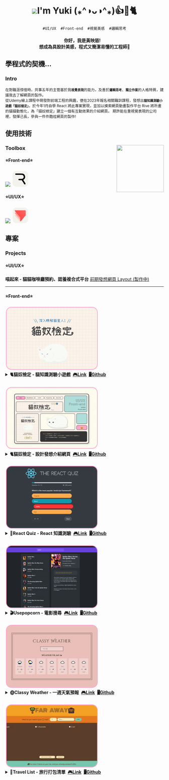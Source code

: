 <h1 align="center"><img src="https://media.giphy.com/media/WLCvUMcxrclUaxRddL/giphy.gif?cid=790b7611f0nkqucdgc6n0q44wn323ors9h4sag4zo30fpfd9&ep=v1_stickers_search&rid=giphy.gif&ct=sf" width="100"><span>I'm Yuki (⁎^◑ᴗ◑^⁎)👍🌟🐈</span></h1>
<p align="center"><code>#UI/UX</code>  <code>#Front-end</code>  <code>#視覺美感</code>  <code>#邏輯思考</code></p>
<h4 align="center">你好，我是黃映慈! <br>想成為具設計美感，程式又簡潔易懂的工程師🌟</h4>
<h2>學程式的契機...</h2>
<h3>Intro</h3>
<small>在對職涯徬徨時，共事五年的主管基於我<code><strong>視覺表現</strong></code>的能力，及善於<code><strong>邏輯思考</strong></code>、<code><strong>獨立作業</strong></code>的人格特質，建議我去了解網頁的製作。<br>
從Udemy線上課程中萌發對前端工程的興趣，便在2023年報名相關職訓課程，發想出<code><strong>貓知識測驗小遊戲「貓奴檢定」</strong></code>，於今年1月自學 React 將此專案實現，並加以摸索網頁動畫製作平台 Rive 將所畫的貓貓動態化，為「貓奴檢定」建立一個有互動效果的介紹網頁。
期許能在重視覺表現的公司裡，發揮己長，參與一件件酷炫網頁的製作!</small>
<h2>使用技術</h2>
<h3>Toolbox<img align="right" src="https://media.giphy.com/media/qhub8pu17Jd9UIklQ7/giphy.gif" width="150" height="150" ></h3>
<h4>⭐Front-end⭐</h4>
<h4><img src="https://skillicons.dev/icons?i=react,javascript,scss,bootstrap,html&theme=light&perline=6"><span> </span><img src="./rive_round.png" width="50"></h4>
<h4>⭐UI/UX⭐</h4>
<h4><img src="https://skillicons.dev/icons?i=figma,illustrator,photoshop&theme=light&perline=3"><span> </span><img src="./protopie_round.png" width="50"></h4>
<h2>專案</h2>
<h3>Projects</h3>
<h4>⭐UI/UX⭐</h4>
<strong>喵起來 - 貓貓咖啡廳預約、認養複合式平台</strong>
<a href="https://www.figma.com/proto/J8XKRJEKz6HrsJuf0KHnMQ/%E8%B2%93%E8%B2%93%E9%A0%90%E7%B4%84%E7%B3%BB%E7%B5%B1?type=design&node-id=48-123&t=1c5EaVfhwJ1qPC0y-1&scaling=scale-down-width&page-id=0%3A1&mode=design">前期發想</a><a href="https://www.figma.com/proto/J8XKRJEKz6HrsJuf0KHnMQ/%E8%B2%93%E8%B2%93%E9%A0%90%E7%B4%84%E7%B3%BB%E7%B5%B1?type=design&node-id=104-345&t=tx6jUEoOGOnbgkp5-1&scaling=min-zoom&page-id=46%3A11&mode=design">網頁 Layout (製作中)</a>
<hr>
<h4>⭐Front-end⭐</h4>
<img src="./project00.png">
<details>
<summary>
<strong>🐈貓奴檢定 - 貓知識測驗小遊戲<span> </span><a href="https://meowmastery.netlify.app/">🎮Link</a><span> </span><a href="https://github.com/VOxOVb/catquizoxo">🖥Github</a></strong>
</summary>
<p><code>#React</code>  <code>#useState</code>  <code>#useEffect</code>  <code>#SCSS</code></p>
<p>每次遊玩都從題庫隨機取題，以 React 各式 hook 完成進度切換、成績計算及題目解析等功能，並使用 html2canvas 達成測驗結果下載。</p>
</details>
<h3></h3>
<img src="./project01.png">
<details>
<summary>
<strong>🐈貓奴檢定 - 設計發想介紹網頁<span> </span><a href="https://meowmastery-intro.netlify.app/">🎮Link</a><span> </span><a href="https://github.com/VOxOVb/oxo4work-portfolio">🖥Github</a></strong>
</summary>
<p><code>#React</code>  <code>#SCSS</code>  <code>#Rive</code></p>
<p>介紹貓奴檢定的視覺設計及看不到的程式小巧思，將本來置於 Behance 等平台的平面內容，使用 Rive 及 CSS 加上一個有互動性的登陸頁，並監聽滾動事件，以優化使用者體驗。</p>
</details>

<h3></h3>
<img src="./project02.png">
<details>
<summary>
<strong>🥇React Quiz - React 知識測驗<span> </span><a href="https://react-quiz-oxo.netlify.app/">🎮Link</a><span> </span><a href="https://github.com/VOxOVb/react-quiz">🖥Github</a></strong>
</summary>
<p><code>#React</code>  <code>#useReducer</code>  <code>#json-server</code></p>
<p>搭配線上課程所提供的 CSS 所建立的 React 測驗小遊戲 ，利用 Json-server 建立 Fake api 串接測驗題目，及 React useReducer 更新及管理複數 state 。</p>
</details>

<h3></h3>
<img src="./project03.png">
<details>
<summary>
<strong>🎬Usepopcorn - 電影搜尋<span> </span><a href="https://usepopcorn-oxo.netlify.app">🎮Link</a><span> </span><a href="https://github.com/VOxOVb/usepopcorn">🖥Github</a></strong>
</summary>
<p><code>#React</code>  <code>#useEffect</code>  <code>#Data fetching</code>  <code>#Custom hooks</code>  <code>#Local storage</code></p>
<p>搭配線上課程所提供的 CSS ，使用 React 串接電影資訊 api ，供使用者英文輸入搜尋電影，並提供評分電影、加入片單至 Local storage 等功能，且嘗試製作 Custom hooks ，利於工作上與他人共同開發。</p>
</details>

<h3></h3>
<img src="./project04.png">
<details>
<summary>
<strong>🌞Classy Weather - 一週天氣預報<span> </span><a href="https://classy-weatehr-oxo.netlify.app/">🎮Link</a><span> </span><a href="https://github.com/VOxOVb/classy-weather">🖥Github</a></strong>
</summary>
<p><code>#React</code>  <code>#Data fetching</code>  <code>#Class components</code></p>
<p>搭配線上課程所提供的 CSS ，使用React 串接氣象 api ，供使用者英文輸入指定地區，即時顯示一週天氣預報，並採用Class components撰寫，利於工作上維護 React 16 前的專案。</p>
</details>

<h3></h3>
<img src="./project05.png">
<details>
<summary>
<strong>🎒Travel List - 旅行打包清單<span> </span><a href="https://travel-list-oxo.netlify.app/">🎮Link</a><span> </span><a href="https://github.com/VOxOVb/travel-list">🖥Github</a></strong>
</summary>
<p><code>#React</code>  <code>#useState</code>  <code>#篩選</code>  <code>#狀態管理</code></p>
<p>搭配線上課程所提供的 CSS ，使用 React 建立一個簡易旅行打包清單，供使用者輸入品項及數量，並隨著打包過程勾選或刪除項目，也可以利用篩選功能選擇排序方式</p>
</details>

<!---
VOxOVb/VOxOVb is a ✨ special ✨ repository because its `README.md` (this file) appears on your GitHub profile.
You can click the Preview link to take a look at your changes.
--->
